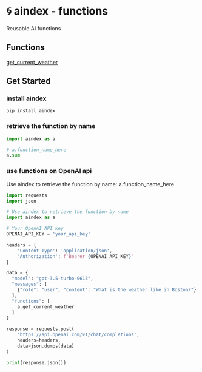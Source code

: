 # 🌀 aindex - functions

Reusable AI functions

## Functions

[get_current_weather](https://github.com/aindex-ai/functions/blob/main/functions/get_current_weather.json)

## Get Started

### install aindex
`pip install aindex`

### retrieve the function by name
```python
import aindex as a

# a.function_name_here
a.sum
```

### use functions on OpenAI api

Use aindex to retrieve the function by name:
a.function_name_here

```python
import requests
import json

# Use aindex to retrieve the function by name
import aindex as a

# Your OpenAI API key
OPENAI_API_KEY = 'your_api_key'

headers = {
    'Content-Type': 'application/json',
    'Authorization': f'Bearer {OPENAI_API_KEY}'
}

data = {
  "model": "gpt-3.5-turbo-0613",
  "messages": [
    {"role": "user", "content": "What is the weather like in Boston?"}
  ],
  "functions": [
    a.get_current_weather
  ]
}

response = requests.post(
    'https://api.openai.com/v1/chat/completions', 
    headers=headers, 
    data=json.dumps(data)
)

print(response.json())
```

